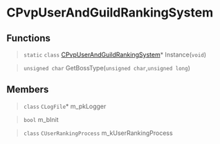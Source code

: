 # CPvpUserAndGuildRankingSystem
 
## Functions
 
> `static` `class` [CPvpUserAndGuildRankingSystem](lua/classes/CPvpUserAndGuildRankingSystem.md)* Instance(`void`)
 
> `unsigned char` GetBossType(`unsigned char`,`unsigned long`)
 
## Members
 
> `class` `CLogFile`* m_pkLogger
 
> `bool` m_bInit
 
> `class` `CUserRankingProcess` m_kUserRankingProcess
 
